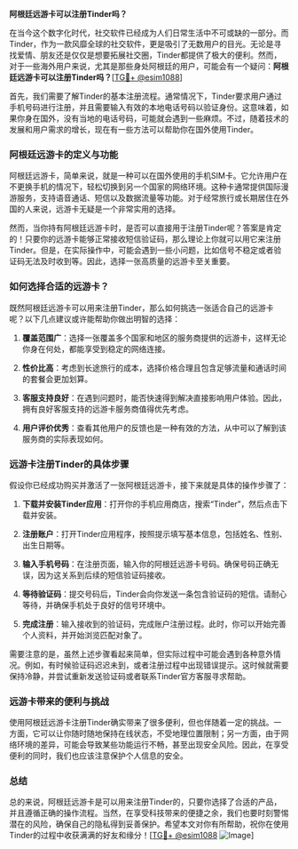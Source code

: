 **阿根廷远游卡可以注册Tinder吗？**

在当今这个数字化时代，社交软件已经成为人们日常生活中不可或缺的一部分。而Tinder，作为一款风靡全球的社交软件，更是吸引了无数用户的目光。无论是寻找爱情、朋友还是仅仅是想要拓展社交圈，Tinder都提供了极大的便利。然而，对于一些海外用户来说，尤其是那些身处阿根廷的用户，可能会有一个疑问：**阿根廷远游卡可以注册Tinder吗？**[[TG💪+ @esim1088](https://t.me/s/esim1088)]

首先，我们需要了解Tinder的基本注册流程。通常情况下，Tinder要求用户通过手机号码进行注册，并且需要输入有效的本地电话号码以验证身份。这意味着，如果你身在国外，没有当地的电话号码，可能就会遇到一些麻烦。不过，随着技术的发展和用户需求的增长，现在有一些方法可以帮助你在国外使用Tinder。

### **阿根廷远游卡的定义与功能**

阿根廷远游卡，简单来说，就是一种可以在国外使用的手机SIM卡。它允许用户在不更换手机的情况下，轻松切换到另一个国家的网络环境。这种卡通常提供国际漫游服务，支持语音通话、短信以及数据流量等功能。对于经常旅行或长期居住在外国的人来说，远游卡无疑是一个非常实用的选择。

然而，当你持有阿根廷远游卡时，是否可以直接用于注册Tinder呢？答案是肯定的！只要你的远游卡能够正常接收短信验证码，那么理论上你就可以用它来注册Tinder。但是，在实际操作中，可能会遇到一些小问题，比如信号不稳定或者验证码无法及时收到等。因此，选择一张高质量的远游卡至关重要。

### **如何选择合适的远游卡？**

既然阿根廷远游卡可以用来注册Tinder，那么如何挑选一张适合自己的远游卡呢？以下几点建议或许能帮助你做出明智的选择：

1. **覆盖范围广**：选择一张覆盖多个国家和地区的服务商提供的远游卡，这样无论你身在何处，都能享受到稳定的网络连接。
   
2. **性价比高**：考虑到长途旅行的成本，选择价格合理且包含足够流量和通话时间的套餐会更加划算。

3. **客服支持良好**：在遇到问题时，能否快速得到解决直接影响用户体验。因此，拥有良好客服支持的远游卡服务商值得优先考虑。

4. **用户评价优秀**：查看其他用户的反馈也是一种有效的方法，从中可以了解到该服务商的实际表现如何。

### **远游卡注册Tinder的具体步骤**

假设你已经成功购买并激活了一张阿根廷远游卡，接下来就是具体的操作步骤了：

1. **下载并安装Tinder应用**：打开你的手机应用商店，搜索“Tinder”，然后点击下载并安装。

2. **注册账户**：打开Tinder应用程序，按照提示填写基本信息，包括姓名、性别、出生日期等。

3. **输入手机号码**：在注册页面，输入你的阿根廷远游卡号码。确保号码正确无误，因为这关系到后续的短信验证码接收。

4. **等待验证码**：提交号码后，Tinder会向你发送一条包含验证码的短信。请耐心等待，并确保手机处于良好的信号环境中。

5. **完成注册**：输入接收到的验证码，完成账户注册过程。此时，你可以开始完善个人资料，并开始浏览匹配对象了。

需要注意的是，虽然上述步骤看起来简单，但实际过程中可能会遇到各种意外情况。例如，有时候验证码迟迟未到，或者注册过程中出现错误提示。这时候就需要保持冷静，并尝试重新发送验证码或者联系Tinder官方客服寻求帮助。

### **远游卡带来的便利与挑战**

使用阿根廷远游卡注册Tinder确实带来了很多便利，但也伴随着一定的挑战。一方面，它可以让你随时随地保持在线状态，不受地理位置限制；另一方面，由于网络环境的差异，可能会导致某些功能运行不畅，甚至出现安全风险。因此，在享受便利的同时，我们也应该注意保护个人信息的安全。

### **总结**

总的来说，阿根廷远游卡是可以用来注册Tinder的，只要你选择了合适的产品，并且遵循正确的操作流程。当然，在享受科技带来的便捷之余，我们也要时刻警惕潜在的风险，确保自己的隐私得到妥善保护。希望本文对你有所帮助，祝你在使用Tinder的过程中收获满满的好友和缘分！[[TG💪+ @esim1088](https://t.me/s/esim1088) ![Image](https://i.postimg.cc/4NQfJmqS/Snipaste-2025-05-13-00-14-12.png)]